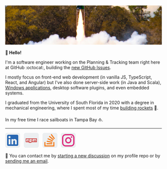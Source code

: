 ![Photo of the smoke and fire from a small rocket launching in front of a forest.](./cover.jpg)

**👋 Hello!**

I'm a software engineer working on the Planning & Tracking team right here at GitHub :octocat:, building the [new GitHub Issues](https://github.com/features/issues).

I mostly focus on front-end web development (in vanilla JS, TypeScript, React, and Angular) but I've also done server-side work (in Java and Scala), [Windows applications](https://github.com/iansan5653/open-mcr), desktop software plugins, and even embedded systems.

I graduated from the University of South Florida in 2020 with a degree in mechanical engineering, where I spent most of my time [building rockets](https://instagram.com/usfsoar) 🚀.

In my free time I race sailboats in Tampa Bay ⛵.

---

[![LinkedIn](linkedin.png)](https://linkedin.com/in/ian-sanders) &nbsp;
[![NPM](npm.png)](https://www.npmjs.com/~iansan5653) &nbsp;
[![Stack Overflow](stack-overflow.png)](https://stackoverflow.com/users/1243041/ian?tab=profile) &nbsp;
[![Instagram](instagram.png)](https://www.instagram.com/iansan5653/) &nbsp;

:speech_balloon: You can contact me by [starting a new discussion](https://github.com/iansan5653/iansan5653/discussions/new) on my profile repo or by [sending me an email](mailto:iansan5653@gmail.com).
